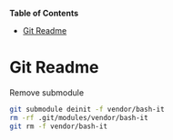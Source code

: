<!-- START doctoc generated TOC please keep comment here to allow auto update -->
<!-- DON'T EDIT THIS SECTION, INSTEAD RE-RUN doctoc TO UPDATE -->
**Table of Contents**

- [Git Readme](#git-readme)

<!-- END doctoc generated TOC please keep comment here to allow auto update -->

# Git Readme

Remove submodule

```sh
git submodule deinit -f vendor/bash-it
rm -rf .git/modules/vendor/bash-it
git rm -f vendor/bash-it
```
